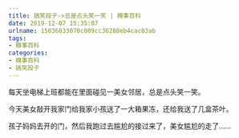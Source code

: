 ```yaml
---
title: 搞笑段子->总是点头笑一笑 | 糗事百科
date: 2019-12-07 15:35:07
urlname: 15036033070c009cc36288eb4cac03ab
tags: 
- 糗事百科
categories:
- 糗事百科
- 搞笑段子
---
```

每天坐电梯上班都能在里面碰见一美女邻居，总是点头笑一笑。

今天美女敲开我家门给我家小孩送了一大箱果冻，还给我送了几盒茶叶。

孩子妈妈去开的门，然后我跑过去尴尬的接过来了，美女尴尬的走了……


